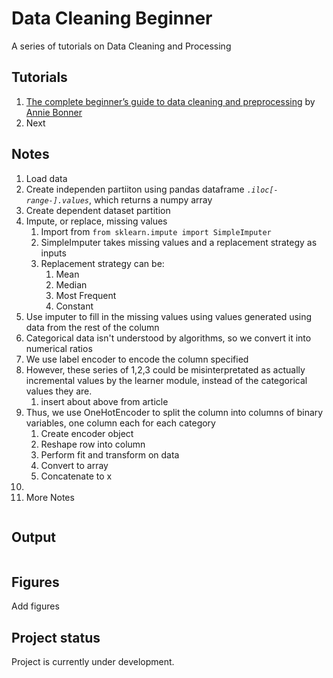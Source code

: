 # Data Cleaning Beginner

A series of tutorials on Data Cleaning and Processing

## Tutorials

1. [The complete beginner’s guide to data cleaning and preprocessing](https://towardsdatascience.com/the-complete-beginners-guide-to-data-cleaning-and-preprocessing-2070b7d4c6d) by [Annie Bonner](https://www.linkedin.com/in/contentsimplicity/?challengeId=AQHmwMSTsQYcZAAAAXLyZ7cpKbroCaomb_QZBJdpixQua482LOFNe9QZv2KBxKPkz6wcLwEpOi6kP5Vu-LcxDiTIpLfOC2M1jw&submissionId=1e12fbf4-4e33-1c16-56e6-b0908afde643)
2. Next

## Notes

1. Load data
2. Create independen partiiton using pandas dataframe *`.iloc[-range-].values`*, which returns a numpy array
3. Create dependent dataset partition
4. Impute, or replace, missing values
   1. Import from `from sklearn.impute import SimpleImputer`
   2. SimpleImputer takes missing values and a replacement strategy as inputs
   3. Replacement strategy can be:
      1. Mean
      2. Median
      3. Most Frequent
      4. Constant
5. Use imputer to fill in the missing values using values generated using data from the rest of the column
6. Categorical data isn't understood by algorithms, so we convert it into numerical ratios
7. We use label encoder to encode the column specified
8. However, these series of 1,2,3 could be misinterpretated as actually incremental values by the learner module, instead of the categorical values they are.
   1. insert about above from article
9. Thus, we use OneHotEncoder to split the column into columns of binary variables, one column each for each category
   1. Create encoder object
   2. Reshape row into column
   3. Perform fit and transform on data
   4. Convert to array
   5. Concatenate to x
10.
11. More Notes

```python
```

## Output

```markdown

```

## Figures

Add figures

## Project status

Project is currently under development.
